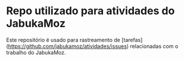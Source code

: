 # Repo utilizado para atividades do JabukaMoz

Este repositório é usado para rastreamento de [tarefas] (https://github.com/jabukamoz/atividades/issues) relacionadas com o trabalho do JabukaMoz.
